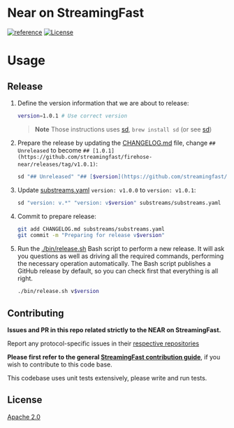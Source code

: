 # Near on StreamingFast
[![reference](https://img.shields.io/badge/godoc-reference-5272B4.svg?style=flat-square)](https://pkg.go.dev/github.com/streamingfast/firehose-near)
[![License](https://img.shields.io/badge/License-Apache%202.0-blue.svg)](https://opensource.org/licenses/Apache-2.0)

# Usage

## Release

1. Define the version information that we are about to release:

    ```bash
    version=1.0.1 # Use correct version
    ```

    > **Note** Those instructions uses [sd](https://github.com/chmln/sd#installation), `brew install sd` (or see [sd](https://github.com/chmln/sd#installation))

1. Prepare the release by updating the [CHANGELOG.md](./CHANGELOG.md) file, change `## Unreleased` to become `## [1.0.1](https://github.com/streamingfast/firehose-near/releases/tag/v1.0.1)`:

    ```bash
    sd "## Unreleased" "## [$version](https://github.com/streamingfast/firehose-near/releases/tag/v$version)" CHANGELOG.md
    ```

1. Update [substreams.yaml](./substreams/substreams.yaml) `version: v1.0.0` to `version: v1.0.1`:

    ```bash
    sd "version: v.*" "version: v$version" substreams/substreams.yaml
    ```

1. Commit to prepare release:

    ```bash
    git add CHANGELOG.md substreams/substreams.yaml
    git commit -m "Preparing for release v$version"
    ```

1. Run the [./bin/release.sh](./bin/release.sh) Bash script to perform a new release. It will ask you questions as well as driving all the required commands, performing the necessary operation automatically. The Bash script publishes a GitHub release by default, so you can check first that everything is all right.

    ```bash
    ./bin/release.sh v$version
    ```

## Contributing

**Issues and PR in this repo related strictly to the NEAR on StreamingFast.**

Report any protocol-specific issues in their
[respective repositories](https://github.com/streamingfast/streamingfast#protocols)

**Please first refer to the general
[StreamingFast contribution guide](https://github.com/streamingfast/streamingfast/blob/master/CONTRIBUTING.md)**,
if you wish to contribute to this code base.

This codebase uses unit tests extensively, please write and run tests.

## License

[Apache 2.0](LICENSE)
